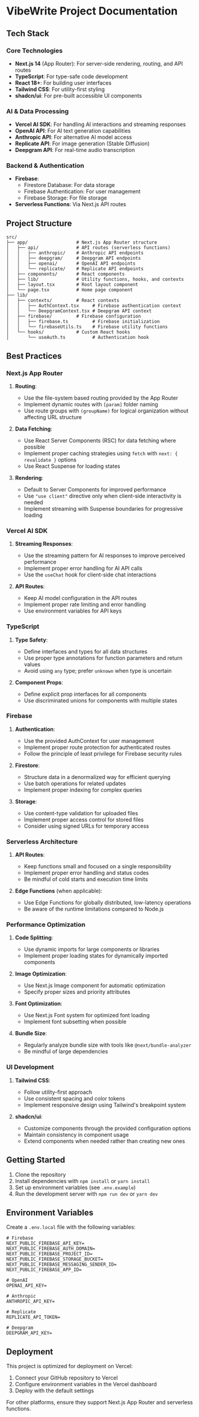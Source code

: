 # VibeWrite Project Documentation

## Tech Stack

### Core Technologies

- **Next.js 14** (App Router): For server-side rendering, routing, and API routes
- **TypeScript**: For type-safe code development
- **React 18+**: For building user interfaces
- **Tailwind CSS**: For utility-first styling
- **shadcn/ui**: For pre-built accessible UI components

### AI & Data Processing

- **Vercel AI SDK**: For handling AI interactions and streaming responses
- **OpenAI API**: For AI text generation capabilities
- **Anthropic API**: For alternative AI model access
- **Replicate API**: For image generation (Stable Diffusion)
- **Deepgram API**: For real-time audio transcription

### Backend & Authentication

- **Firebase**:
  - Firestore Database: For data storage
  - Firebase Authentication: For user management
  - Firebase Storage: For file storage
- **Serverless Functions**: Via Next.js API routes

## Project Structure

```
src/
├── app/                  # Next.js App Router structure
│   ├── api/              # API routes (serverless functions)
│   │   ├── anthropic/    # Anthropic API endpoints
│   │   ├── deepgram/     # Deepgram API endpoints
│   │   ├── openai/       # OpenAI API endpoints
│   │   └── replicate/    # Replicate API endpoints
│   ├── components/       # React components
│   ├── lib/              # Utility functions, hooks, and contexts
│   ├── layout.tsx        # Root layout component
│   └── page.tsx          # Home page component
├── lib/
│   ├── contexts/         # React contexts
│   │   ├── AuthContext.tsx     # Firebase authentication context
│   │   └── DeepgramContext.tsx # Deepgram API context
│   ├── firebase/         # Firebase configuration
│   │   ├── firebase.ts         # Firebase initialization
│   │   └── firebaseUtils.ts    # Firebase utility functions
│   └── hooks/            # Custom React hooks
│       └── useAuth.ts          # Authentication hook
```

## Best Practices

### Next.js App Router

1. **Routing**:

   - Use the file-system based routing provided by the App Router
   - Implement dynamic routes with `[param]` folder naming
   - Use route groups with `(groupName)` for logical organization without affecting URL structure

2. **Data Fetching**:

   - Use React Server Components (RSC) for data fetching where possible
   - Implement proper caching strategies using `fetch` with `next: { revalidate }` options
   - Use React Suspense for loading states

3. **Rendering**:
   - Default to Server Components for improved performance
   - Use `"use client"` directive only when client-side interactivity is needed
   - Implement streaming with Suspense boundaries for progressive loading

### Vercel AI SDK

1. **Streaming Responses**:

   - Use the streaming pattern for AI responses to improve perceived performance
   - Implement proper error handling for AI API calls
   - Use the `useChat` hook for client-side chat interactions

2. **API Routes**:
   - Keep AI model configuration in the API routes
   - Implement proper rate limiting and error handling
   - Use environment variables for API keys

### TypeScript

1. **Type Safety**:

   - Define interfaces and types for all data structures
   - Use proper type annotations for function parameters and return values
   - Avoid using `any` type; prefer `unknown` when type is uncertain

2. **Component Props**:
   - Define explicit prop interfaces for all components
   - Use discriminated unions for components with multiple states

### Firebase

1. **Authentication**:

   - Use the provided AuthContext for user management
   - Implement proper route protection for authenticated routes
   - Follow the principle of least privilege for Firebase security rules

2. **Firestore**:

   - Structure data in a denormalized way for efficient querying
   - Use batch operations for related updates
   - Implement proper indexing for complex queries

3. **Storage**:
   - Use content-type validation for uploaded files
   - Implement proper access control for stored files
   - Consider using signed URLs for temporary access

### Serverless Architecture

1. **API Routes**:

   - Keep functions small and focused on a single responsibility
   - Implement proper error handling and status codes
   - Be mindful of cold starts and execution time limits

2. **Edge Functions** (when applicable):
   - Use Edge Functions for globally distributed, low-latency operations
   - Be aware of the runtime limitations compared to Node.js

### Performance Optimization

1. **Code Splitting**:

   - Use dynamic imports for large components or libraries
   - Implement proper loading states for dynamically imported components

2. **Image Optimization**:

   - Use Next.js Image component for automatic optimization
   - Specify proper sizes and priority attributes

3. **Font Optimization**:

   - Use Next.js Font system for optimized font loading
   - Implement font subsetting when possible

4. **Bundle Size**:
   - Regularly analyze bundle size with tools like `@next/bundle-analyzer`
   - Be mindful of large dependencies

### UI Development

1. **Tailwind CSS**:

   - Follow utility-first approach
   - Use consistent spacing and color tokens
   - Implement responsive design using Tailwind's breakpoint system

2. **shadcn/ui**:
   - Customize components through the provided configuration options
   - Maintain consistency in component usage
   - Extend components when needed rather than creating new ones

## Getting Started

1. Clone the repository
2. Install dependencies with `npm install` or `yarn install`
3. Set up environment variables (see `.env.example`)
4. Run the development server with `npm run dev` or `yarn dev`

## Environment Variables

Create a `.env.local` file with the following variables:

```
# Firebase
NEXT_PUBLIC_FIREBASE_API_KEY=
NEXT_PUBLIC_FIREBASE_AUTH_DOMAIN=
NEXT_PUBLIC_FIREBASE_PROJECT_ID=
NEXT_PUBLIC_FIREBASE_STORAGE_BUCKET=
NEXT_PUBLIC_FIREBASE_MESSAGING_SENDER_ID=
NEXT_PUBLIC_FIREBASE_APP_ID=

# OpenAI
OPENAI_API_KEY=

# Anthropic
ANTHROPIC_API_KEY=

# Replicate
REPLICATE_API_TOKEN=

# Deepgram
DEEPGRAM_API_KEY=
```

## Deployment

This project is optimized for deployment on Vercel:

1. Connect your GitHub repository to Vercel
2. Configure environment variables in the Vercel dashboard
3. Deploy with the default settings

For other platforms, ensure they support Next.js App Router and serverless functions.
